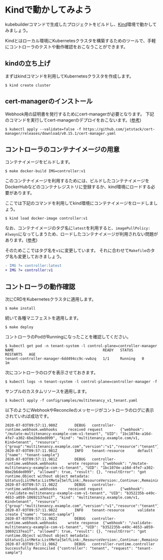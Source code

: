 # Kindで動かしてみよう

kubebuilderコマンドで生成したプロジェクトをビルドし、[Kind](https://kind.sigs.k8s.io/docs/user/quick-start/)環境で動かしてみましょう。

Kindとはローカル環境にKubernetesクラスタを構築するためのツールで、手軽にコントローラのテストや動作確認をおこなうことができます。

## kindの立ち上げ

まずはkindコマンドを利用してKubernetesクラスタを作成します。

```console
$ kind create cluster
```

## cert-managerのインストール

Webhook用の証明書を発行するためにcert-managerが必要となります。
下記のコマンドを実行してcert-managerのデプロイをおこないます。([参考](https://cert-manager.io/docs/installation/kubernetes/))

```console
$ kubectl apply --validate=false -f https://github.com/jetstack/cert-manager/releases/download/v0.15.1/cert-manager.yaml
```

## コントローラのコンテナイメージの用意

コンテナイメージをビルドします。

```console
$ make docker-build IMG=controller:v1
```

このコンテナイメージを利用するためには、ビルドしたコンテナイメージをDockerHubなどのコンテナレジストリに登録するか、kind環境にロードする必要があります。

ここでは下記のコマンドを利用してkind環境にコンテナイメージをロードしましょう。

```console
$ kind load docker-image controller:v1
```

なお、コンテナイメージのタグ名に`latest`を利用すると、`imagePullPolicy: Always`になってしまうため、ロードしたコンテナイメージが利用されない問題があります。([参考](https://kind.sigs.k8s.io/docs/user/quick-start/#loading-an-image-into-your-cluster))

そのためここではタグ名を`v1`に変更しています。
それに合わせて`Makefile`のタグ名も変更しておきましょう。

```diff
- IMG ?= controller:latest
+ IMG ?= controller:v1
```

## コントローラの動作確認

次にCRDをKubernetesクラスタに適用します。

```console
$ make install
```

続いて各種マニフェストを適用します。

```console
$ make deploy
```

コントローラのPodがRunningになったことを確認してください。

```console
$ kubectl get pod -n tenant-system -l control-plane=controller-manager
NAME                                         READY   STATUS    RESTARTS   AGE
tenant-controller-manager-6dd494cc9c-vwbzq   1/1     Running   0          1m
```

次にコントローラのログを表示させておきます。

```console
$ kubectl logs -n tenant-system -l control-plane=controller-manager -f
```

サンプルのカスタムリソースを適用します。

```console
$ kubectl apply -f config/samples/multitenancy_v1_tenant.yaml
```

以下のようにWebhookやReconcileのメッセージがコントローラのログに表示されていれば成功です。

```consle
2020-07-03T09:57:11.980Z        DEBUG   controller-runtime.webhook.webhooks     received request        {"webhook": "/mutate-multitenancy-example-com-v1-tenant", "UID": "1bc1074e-a16d-4fe7-a302-6be2b6ded099", "kind": "multitenancy.example.com/v1, Kind=tenant", "resource": {"group":"multitenancy.example.com","version":"v1","resource":"tenant"}}
2020-07-03T09:57:11.981Z        INFO    tenant-resource      default {"name": "tenant-sample"}
2020-07-03T09:57:11.981Z        DEBUG   controller-runtime.webhook.webhooks     wrote response  {"webhook": "/mutate-multitenancy-example-com-v1-tenant", "UID": "1bc1074e-a16d-4fe7-a302-6be2b6ded099", "allowed": true, "result": {}, "resultError": "got runtime.Object without object metadata: &Status{ListMeta:ListMeta{SelfLink:,ResourceVersion:,Continue:,RemainingItemCount:nil,},Status:,Message:,Reason:,Details:nil,Code:200,}"}
2020-07-03T09:57:11.982Z        DEBUG   controller-runtime.webhook.webhooks     received request        {"webhook": "/validate-multitenancy-example-com-v1-tenant", "UID": "b352235b-e49c-4653-a059-10692137ea1f", "kind": "multitenancy.example.com/v1, Kind=tenant", "resource": {"group":"multitenancy.example.com","version":"v1","resource":"tenant"}}
2020-07-03T09:57:11.982Z        INFO    tenant-resource      validate create {"name": "tenant-sample"}
2020-07-03T09:57:11.982Z        DEBUG   controller-runtime.webhook.webhooks     wrote response  {"webhook": "/validate-multitenancy-example-com-v1-tenant", "UID": "b352235b-e49c-4653-a059-10692137ea1f", "allowed": true, "result": {}, "resultError": "got runtime.Object without object metadata: &Status{ListMeta:ListMeta{SelfLink:,ResourceVersion:,Continue:,RemainingItemCount:nil,},Status:,Message:,Reason:,Details:nil,Code:200,}"}
2020-07-03T09:57:11.986Z        DEBUG   controller-runtime.controller   Successfully Reconciled {"controller": "tenant", "request": "tenant-sample"}
```
